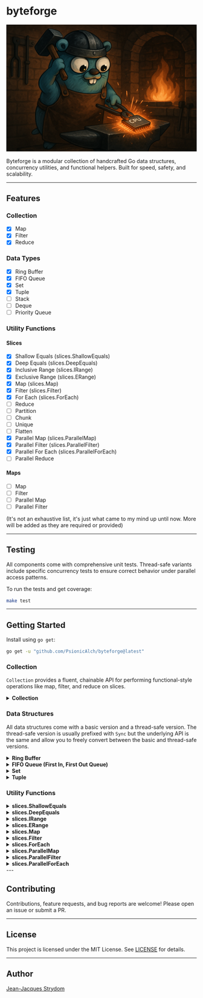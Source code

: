 # byteforge

![byteforge package banner](./images/byteforge-banner.png)

Byteforge is a modular collection of handcrafted Go data structures, concurrency utilities, and functional helpers. Built for speed, safety, and scalability.

---

## Features

### Collection

- [X] Map
- [X] Filter
- [X] Reduce

### Data Types

- [X] Ring Buffer 
- [X] FIFO Queue
- [X] Set
- [X] Tuple
- [ ] Stack
- [ ] Deque
- [ ] Priority Queue

### Utility Functions

#### Slices

- [X] Shallow Equals (slices.ShallowEquals)
- [X] Deep Equals (slices.DeepEquals)
- [X] Inclusive Range (slices.IRange)
- [X] Exclusive Range (slices.ERange)
- [X] Map (slices.Map)
- [X] Filter (slices.Filter)
- [X] For Each (slices.ForEach)
- [ ] Reduce
- [ ] Partition
- [ ] Chunk
- [ ] Unique
- [ ] Flatten
- [X] Parallel Map (slices.ParallelMap)
- [X] Parallel Filter (slices.ParallelFilter)
- [X] Parallel For Each (slices.ParallelForEach)
- [ ] Parallel Reduce

#### Maps

- [ ] Map
- [ ] Filter
- [ ] Parallel Map
- [ ] Parallel Filter

(It's not an exhaustive list, it's just what came to my mind up until now. More will be added as they are required or provided)

---

## Testing

All components come with comprehensive unit tests. Thread-safe variants include specific concurrency tests to ensure correct behavior under parallel access patterns.

To run the tests and get coverage:

```bash
make test
```

--- 

## Getting Started

Install using ```go get```:

```bash
go get -u "github.com/PsionicAlch/byteforge@latest"
```

### Collection

`Collection` provides a fluent, chainable API for performing functional-style operations like map, filter, and reduce on slices.

<details>
<summary><strong>Collection</strong></summary>

`Collection` is roughly based off Laravel's [Collections](https://laravel.com/docs/12.x/collections) package. It's not as feature rich, so feel free to make any feature requests or send a pull request if you want to get your hands dirty. 

Honestly, I would **not** suggest using `Collection` in production yet.  
Because of the current [lack of generics for methods](https://github.com/golang/go/issues/49085), I had to use a lot of `any` and `reflect`. The code **looks pretty** when you chain a bunch of method calls together, and you can paint a really nice picture of how the data mutates over time, but I'd recommend sticking with [byteforge/functions/slices](#slices-map) instead.

You won't get the pretty chainability or the smooth data flow, and you'll need intermediate variables, but you'll get **much better performance**, **full type safety** and **full IntelliSense support**.

```go
import (
    "fmt"
    "strconv"

    "github.com/PsionicAlch/byteforge/collection"
    "github.com/PsionicAlch/byteforge/functions/slices"
)

func main() {
    s := []int{1, 2, 3, 4, 5, 6, 7, 8, 9, 10}

    // Step 1: Create a new collection.
    // FromSlice takes your input slice and wraps it in a Collection.
    // Internally, Collection stores data as 'any' because Go doesn't support
    // generic methods yet, so this sacrifices some type safety for flexibility.
    c := collection.FromSlice(s)

    // Step 2: Map over all elements.
    // Map takes a function that accepts one element (same type as the slice)
    // and returns one transformed element — which can be a **different** type.
    squared := c.Map(func(e int) int {
        return e * e
    })

    // You can also change the type, e.g., convert numbers to strings:
    asStrings := c.Map(func(e int) string {
        return strconv.Itoa(e)
    })

    // Step 3: Filter elements.
    // Filter takes a function that receives one element and returns a bool.
    // If the function returns true, the element stays; if false, it’s excluded.
    evens := c.Filter(func(e int) bool {
        return e % 2 == 0
    })

    // Step 4: ForEach side-effects.
    // ForEach lets you perform an action on each element **without** changing the 
    // data. The function must accept one element and return nothing.
    c.ForEach(func(e int) {
        fmt.Printf("Value: %d\n", e)
    })

    // Step 5: Reduce to a single value.
    // Reduce combines the elements into a single accumulated value.
    sum, err := c.Reduce(func(acc, e int) int {
        return acc + e
    }, 0)

    // If there were any issues with the functions you passed in the chain this
    // error will tell you about it.
    if err == nil {
        fmt.Println("Sum:", sum)
    }

    // Step 6: Extract the final slice.
    // ToSlice returns the processed slice as 'any' plus any accumulated error.
    result, err := c.ToSlice()

    // If there were any issues with the functions you passed in the chain this
    // error will tell you about it.
    if err == nil {
        fmt.Printf("Final slice: %#v\n", result)
    }

    // Optional: Convert to a typed slice.
    // Use the standalone generic function to cast safely.
    typed, err := collection.ToTypedSlice[int, []int](c)

    // If there were any issues with the functions you passed in the chain this
    // error will tell you about it.
    if err == nil {
        fmt.Printf("Typed slice: %#v\n", typed)
    }

    collection.
        FromSlice(slices.IRange(1, 100)).
        Filter(func (i int) bool {
            return i % 2 ==0
        }).
        Map(func (i int) string {
            return strconv.Itoa(i)
        }).
        ForEach(func (s string) {
            fmt.Printf("Value: %s\n", s)
        })
}
```
</details>

### Data Structures

All data structures come with a basic version and a thread-safe version. The thread-safe version is usually prefixed with `Sync` but the underlying API is the same and allow you to freely convert between the basic and thread-safe versions.

<details>
<summary><strong>Ring Buffer</strong></summary>

`RingBuffer` is a generic dynamically resizable circular buffer. It supports enqueue and dequeue operations in constant amortized time, and grows or shrinks based on usage to optimize memory consumption.

```go
import "github.com/PsionicAlch/byteforge/datastructs/buffers/ring"

func main() {
    // To create a new ring buffer you can call the New
    // function with the type you want to store and an optional
    // initial capacity for performance sake. If no capacity is
    // provided it will default to 8.
    buf := ring.New[int]()

    // Or if you already have a slice of elements you can
    // construct a new ring buffer using the slice.
    buf = ring.FromSlice([]int{0, 1, 2, 3, 4, 5})

    // You can get the number of items in the buffer with the
    // Len method.
    fmt.Printf("Num of elements in buf: %d\n", buf.Len())

    // You can get the capacity of the buffer using the Cap
    // method.
    fmt.Printf("Capacity of the buffer: %d\n", buf.Cap())

    // You can check if the buffer is empty using the IsEmpty
    // method.
    fmt.Printf("Buffer is empty: %t\n", buf.IsEmpty())

    // You can add values to the back of the buffer using the
    // Enqueue method. It takes a variable amount of elements. 
    // The underlying buffer will grow to fit the data so you
    // don't need to manually check the size and capacity.
    buf.Enqueue(6, 7, 8, 9, 10)

    // You can remove values from the front of the buffer using
    // the Dequeue method. It returns a value and boolean to
    // indicate whether the value returned is actually valid.
    // If the boolean returned is false then the value will just
    // be a 0 value of whatever the underlying type is. A value
    // will be invalid if the buffer is empty.
    element, found := buf.Dequeue()

    // If you want to see what the value of the next element in
    // the buffer is without actually removing it from the buffer
    // you can use Peek method. Peek will return the value as well 
    // as a boolean indicating whether or not the value is valid. 
    // A value will be invalid if the buffer is empty.
    element, found = buf.Peek()

    // If you want to extract the values in the buffer to a 
    // slice it's as easy as calling the ToSlice method. It will
    // return a new slice that is completely disconnected from
    // the underlying buffer so you don't have to worry about
    // mutating the buffer by interacting with the new slice.
    s := buf.ToSlice()

    // You can get a fresh copy of the buffer by calling the 
    // Clone method. This will create a deep clone of the underlying
    // buffer. So you don't need to worry about mutating the 
    // original buffer by interacting with the new buffer.
    clone := buf.Clone()
}
```

The basic version of `RingBuffer` isn't thread-safe so I wouldn't suggest sharing it between threads without the use of a mutex. If, however, you're not in the mood to manage your own mutexes I got you covered. I made sure to create a thread-safe version of `RingBuffer` called `SyncRingBuffer`. It's not as optimised as it can be because I just wrapped the basic version with a `RWMutex` instead of using atomic operations for things like managing the size and capacity but everything works just fine. You shouldn't really notice the difference in performance. The API for `SyncRingBuffer` is also the same as the basic `RingBuffer`.

```go
import "github.com/PsionicAlch/byteforge/datastructs/buffers/ring"

func main() {
    // To create a new sync ring buffer you can call the NewSync
    // function with the type you want to store and an optional
    // initial capacity for performance sake. If no capacity is
    // provided it will default to 8.
    buf := ring.NewSync[int]()

    // Or if you already have a slice of elements you can
    // construct a new sync ring buffer using the slice.
    buf = ring.SyncFromSlice([]int{0, 1, 2, 3, 4, 5})

    // You can get the number of items in the buffer with the
    // Len method.
    fmt.Printf("Num of elements in buf: %d\n", buf.Len())

    // You can get the capacity of the buffer using the Cap
    // method.
    fmt.Printf("Capacity of the buffer: %d\n", buf.Cap())

    // You can check if the buffer is empty using the IsEmpty
    // method.
    fmt.Printf("Buffer is empty: %t\n", buf.IsEmpty())

    // You can add values to the back of the buffer using the
    // Enqueue method. It takes a variable amount of elements. 
    // The underlying buffer will grow to fit the data so you
    // don't need to manually check the size and capacity.
    buf.Enqueue(6, 7, 8, 9, 10)

    // You can remove values from the front of the buffer using
    // the Dequeue method. It returns a value and boolean to
    // indicate whether the value returned is actually valid.
    // If the boolean returned is false then the value will just
    // be a 0 value of whatever the underlying type is. A value
    // will be invalid if the buffer is empty.
    element, found := buf.Dequeue()

    // If you want to see what the value of the next element in
    // the buffer is without actually removing it from the buffer
    // you can use Peek method. Peek will return the value as well 
    // as a boolean indicating whether or not the value is valid. 
    // A value will be invalid if the buffer is empty.
    element, found = buf.Peek()

    // If you want to extract the values in the buffer to a 
    // slice it's as easy as calling the ToSlice method. It will
    // return a new slice that is completely disconnected from
    // the underlying buffer so you don't have to worry about
    // mutating the buffer by interacting with the new slice.
    s := buf.ToSlice()

    // You can get a fresh copy of the buffer by calling the 
    // Clone method. This will create a deep clone of the underlying
    // buffer. So you don't need to worry about mutating the 
    // original buffer by interacting with the new buffer.
    clone := buf.Clone()
}
```

You can also easily convert between the basic and sync versions of `RingBuffer`. Although keep in mind that each conversion will result in a deep clone being produced so it's not the fastest operating in the world but at least it's safe.

```go
import "slices"

import "github.com/PsionicAlch/byteforge/datastructs/buffers/ring"

func main() {
    orig := ring.FromSlice([]int{0, 1, 1, 2, 3, 5, 8, 13, 21, 34, 55})
    
    // You can convert a basic ring buffer to a sync ring buffer 
    // by calling SyncFromRingBuffer.
    syncBuf := ring.SyncFromRingBuffer(orig)

    // You can convert a sync ring buffer to a basic ring buffer 
    // by calling FromSyncRingBuffer.
    basicBuf := ring.FromSyncRingBuffer(syncBuf)

    // The conversions don't impact the order of the underlying buffer.
    match := slices.Equal(syncBuf.ToSlice(), basicBuf.ToSlice())
    fmt.Printf("Buffers match: %t\n", match)
}
```
</details>

<details>
<summary><strong>FIFO Queue (First In, First Out Queue)</strong></summary>

`Queue` is a generic dynamically resizable FIFO Queue. It supports enqueue and dequeue operations in constant amortized time, and grows or shrinks based on usage to optimize memory consumption.

```go
import "github.com/PsionicAlch/byteforge/datastructs/queue"

func main() {
    // To create a new queue you can call the New function 
    // with the type you want to store and an optional initial 
    // capacity for performance sake. If no capacity is provided 
    // it will default to 8.
    q := queue.New[int]()

    // Or if you already have a slice of elements you can
    // construct a new queue using the slice.
    q = queue.FromSlice([]int{0, 1, 2, 3, 4, 5})

    // You can get the number of items in the queue with the
    // Len method.
    fmt.Printf("Num of elements in buf: %d\n", q.Len())

    // You can get the capacity of the queue using the Cap
    // method.
    fmt.Printf("Capacity of the buffer: %d\n", q.Cap())

    // You can check if the queue is empty using the IsEmpty
    // method.
    fmt.Printf("Buffer is empty: %t\n", q.IsEmpty())

    // You can add values to the back of the queue using the
    // Enqueue method. It takes a variable amount of elements. 
    // The underlying buffer will grow to fit the data so you
    // don't need to manually check the size and capacity.
    q.Enqueue(6, 7, 8, 9, 10)

    // You can remove values from the front of the queue using
    // the Dequeue method. It returns a value and boolean to
    // indicate whether the value returned is actually valid.
    // If the boolean returned is false then the value will just
    // be a 0 value of whatever the underlying type is. A value
    // will be invalid if the buffer is empty.
    element, found := q.Dequeue()

    // If you want to see what the value of the next element in
    // the queue is without actually removing it from the queue
    // you can use Peek method. Peek will return the value as 
    // well as a boolean indicating whether or not the value is 
    // valid. A value will be invalid if the buffer is empty.
    element, found = q.Peek()

    // If you want to extract the values in the queue to a 
    // slice it's as easy as calling the ToSlice method. It will
    // return a new slice that is completely disconnected from
    // the underlying buffer so you don't have to worry about
    // mutating the queue by interacting with the new slice.
    s := q.ToSlice()

    // You can get a fresh copy of the queue by calling the 
    // Clone method. Clone will create a deep clone of the 
    // underlying buffer. So you don't need to worry about 
    // mutating the original queue by interacting with the 
    // new queue.
    clone := q.Clone()

    // You can compare two queues to see if they are equal to
    // one another. Two queues are equal if their underlying
    // slices are equal according to slices.Equal.
    equal := q.Equals(clone)
    fmt.Printf("Queue equals clone: %t\n", equal)
}
```

The basic version of `Queue` isn't thread-safe so I wouldn't suggest sharing it between threads without the use of a mutex. If, however, you're not in the mood to manage your own mutexes I got you covered. I made sure to create a thread-safe version of `Queue` called `SyncQueue`. It's not as optimised as it can be because I just wrapped the basic version with a `RWMutex` instead of using atomic operations for things like managing the size and capacity but everything works just fine. You shouldn't really notice the difference in performance. The API for `SyncQueue` is also the same as the basic `Queue`.

```go
import "github.com/PsionicAlch/byteforge/datastructs/queue"

func main() {
    // To create a new sync queue you can call the NewSync
    // function with the type you want to store and an optional
    // initial capacity for performance sake. If no capacity is
    // provided it will default to 8.
    q := queue.NewSync[int]()

    // Or if you already have a slice of elements you can
    // construct a new sync queue using the slice.
    q = queue.SyncFromSlice([]int{0, 1, 2, 3, 4, 5})

    // You can get the number of items in the queue with the
    // Len method.
    fmt.Printf("Num of elements in buf: %d\n", q.Len())

    // You can get the capacity of the queue using the Cap
    // method.
    fmt.Printf("Capacity of the buffer: %d\n", q.Cap())

    // You can check if the queue is empty using the IsEmpty
    // method.
    fmt.Printf("Buffer is empty: %t\n", q.IsEmpty())

    // You can add values to the back of the queue using the
    // Enqueue method. It takes a variable amount of elements. 
    // The underlying buffer will grow to fit the data so you
    // don't need to manually check the size and capacity.
    q.Enqueue(6, 7, 8, 9, 10)

    // You can remove values from the front of the queue using
    // the Dequeue method. It returns a value and boolean to
    // indicate whether the value returned is actually valid.
    // If the boolean returned is false then the value will just
    // be a 0 value of whatever the underlying type is. A value
    // will be invalid if the buffer is empty.
    element, found := q.Dequeue()

    // If you want to see what the value of the next element in
    // the queue is without actually removing it from the queue
    // you can use Peek method. Peek will return the value as well 
    // as a boolean indicating whether or not the value is valid. 
    // A value will be invalid if the buffer is empty.
    element, found = q.Peek()

    // If you want to extract the values in the queue to a 
    // slice it's as easy as calling the ToSlice method. It will
    // return a new slice that is completely disconnected from
    // the underlying buffer so you don't have to worry about
    // mutating the queue by interacting with the new slice.
    s := q.ToSlice()

    // You can get a fresh copy of the queue by calling the 
    // Clone method. This will create a deep clone of the underlying
    // buffer. So you don't need to worry about mutating the 
    // original queue by interacting with the new queue.
    clone := q.Clone()

    // You can compare two queues to see if they are equal to
    // one another. Two queues are equal if their underlying
    // slices are equal according to slices.Equal.
    equal := q.Equals(clone)
    fmt.Printf("Queue equals clone: %t\n", equal)
}
```

You can also easily convert between the basic and sync versions of `Queue`. Although keep in mind that each conversion will result in a deep clone being produced so it's not the fastest operating in the world but at least it's safe.

```go
import "slices"

import "github.com/PsionicAlch/byteforge/datastructs/queue"

func main() {
    orig := queue.FromSlice([]int{0, 1, 1, 2, 3, 5, 8, 13, 21, 34, 55})
    
    // You can convert a basic queue to a sync queue by calling 
    // SyncFromRingBuffer.
    syncQ := queue.SyncFromRingBuffer(orig)

    // You can convert a sync queue to a basic queue by calling 
    // FromSyncRingBuffer.
    basicQ := queue.FromSyncRingBuffer(syncQ)

    // The conversions don't impact the order of the underlying buffer.
    match := slices.Equal(syncQ.ToSlice(), basicQ.ToSlice())
    fmt.Printf("Queues match: %t\n", match)
}
```
</details>

<details>
<summary><strong>Set</strong></summary>

`Set` is a generic collection that stores unique elements — no duplicates allowed. It supports typical set operations like union, intersection, difference, and symmetric difference. Internally, it’s backed by Go’s native `map` type, providing fast lookups, inserts, and deletes.

```go
import "github.com/PsionicAlch/byteforge/datastructs/set"

func main() {
    // To create a new empty set, use New. You can optionally pass
    // an initial capacity to optimize performance.
    s := set.New[int]()

    // Or, initialize a set from an existing slice.
    s = set.FromSlice([]int{1, 2, 3, 4, 5})

    // You can check if the set contains a particular element.
    fmt.Printf("Contains 3? %t\n", s.Contains(3))

    // Add elements using Push. Duplicate values are ignored.
    s.Push(5, 6, 7)

    // Remove and return an arbitrary element with Pop.
    elem, ok := s.Pop()
    if ok {
        fmt.Printf("Popped element: %d\n", elem)
    }

    // Peek at an arbitrary element without removing it.
    elem, ok = s.Peek()
    if ok {
        fmt.Printf("Peeked element: %d\n", elem)
    }

    // Check the number of elements.
    fmt.Printf("Size of set: %d\n", s.Size())

    // Check if the set is empty.
    fmt.Printf("Is set empty? %t\n", s.IsEmpty())

    // You can iterate over the set using Iter, which returns a 
    // lazy iterator from the iter package.
    for v := range s.Iter() {
        fmt.Println("Item:", v)
    }

    // Remove a specific item.
    removed := s.Remove(4)
    fmt.Printf("Removed 4? %t\n", removed)

    // Clear all items from the set.
    s.Clear()

    // Clone creates a deep copy of the set.
    clone := s.Clone()

    // Perform a union between two sets.
    s1 := set.FromSlice([]int{1, 2, 3})
    s2 := set.FromSlice([]int{3, 4, 5})
    union := s1.Union(s2)
    fmt.Println("Union result:", union.ToSlice())

    // Find the intersection.
    intersection := s1.Intersection(s2)
    fmt.Println("Intersection result:", intersection.ToSlice())

    // Find the difference (elements in s1 but not in s2).
    difference := s1.Difference(s2)
    fmt.Println("Difference result:", difference.ToSlice())

    // Find the symmetric difference (elements in either but not both).
    symDiff := s1.SymmetricDifference(s2)
    fmt.Println("Symmetric difference result:", symDiff.ToSlice())

    // Check subset relation.
    isSubset := s1.IsSubsetOf(union)
    fmt.Printf("s1 is subset of union? %t\n", isSubset)

    // Check if two sets are equal.
    isEqual := s1.Equals(clone)
    fmt.Printf("s1 equals clone? %t\n", isEqual)

    // Convert set to a slice.
    slice := s1.ToSlice()
    fmt.Println("Set as slice:", slice)
}
```

`SyncSet` is the thread-safe sibling of `Set`. Under the hood, it wraps everything with a good ol’ `sync.RWMutex`, so you don’t have to think about race conditions or panic when you run `go test -race`.  

Sure, it’s maybe not as hyper-optimized as an atomic-powered beast, but for most use cases, it’s **more than fast enough** and it’ll save you from those 2 a.m. debugging sessions.

```go
import "github.com/PsionicAlch/byteforge/datastructs/set"

func main() {
    // Create a new empty SyncSet. You can optionally pass in an
    // initial capacity (which is more of a hint for performance).
    ss := set.NewSync[int]()

    // Or, build a SyncSet straight from a slice.
    ss = set.SyncFromSlice([]int{10, 20, 30, 40, 50})

    // Check if the set contains a value.
    fmt.Printf("Contains 30? %t\n", ss.Contains(30))

    // Add multiple items at once.
    ss.Push(60, 70, 80)

    // Remove and return an arbitrary item.
    // Reminder: which element you get is random-ish because
    // Go's map iteration order is random.
    elem, ok := ss.Pop()
    if ok {
        fmt.Printf("Popped element: %d\n", elem)
    }

    // Peek at an item without removing it.
    elem, ok = ss.Peek()
    if ok {
        fmt.Printf("Peeked element: %d\n", elem)
    }

    // Check the number of items.
    fmt.Printf("Size of SyncSet: %d\n", ss.Size())

    // Check if it's empty.
    fmt.Printf("Is SyncSet empty? %t\n", ss.IsEmpty())

    // Iterate over the set’s contents.
    // This gives you a snapshot (not live-updated if someone
    // else modifies the set during iteration).
    ss.Iter()(func(v int) bool {
        fmt.Println("Iterated item:", v)
        return true // keep iterating
    })

    // Remove a specific item.
    removed := ss.Remove(40)
    fmt.Printf("Removed 40? %t\n", removed)

    // Clear everything.
    ss.Clear()

    // Clone the SyncSet — creates a deep copy.
    clone := ss.Clone()

    // Combine two sets with Union.
    ss1 := set.SyncFromSlice([]int{1, 2, 3})
    ss2 := set.SyncFromSlice([]int{3, 4, 5})
    union := ss1.Union(ss2)
    fmt.Println("Union result:", union.ToSlice())

    // Get intersection.
    intersection := ss1.Intersection(ss2)
    fmt.Println("Intersection result:", intersection.ToSlice())

    // Find the difference (items in ss1 but not in ss2).
    difference := ss1.Difference(ss2)
    fmt.Println("Difference result:", difference.ToSlice())

    // Find the symmetric difference.
    symDiff := ss1.SymmetricDifference(ss2)
    fmt.Println("Symmetric difference result:", symDiff.ToSlice())

    // Check if ss1 is a subset of union.
    isSubset := ss1.IsSubsetOf(union)
    fmt.Printf("ss1 is subset of union? %t\n", isSubset)

    // Check if two sets are equal.
    isEqual := ss1.Equals(clone)
    fmt.Printf("ss1 equals clone? %t\n", isEqual)

    // Convert the SyncSet to a slice.
    slice := ss1.ToSlice()
    fmt.Println("SyncSet as slice:", slice)
}
```

You can freely convert between `Set` and `SyncSet` using `FromSet` or `FromSyncSet`. Just keep in mind each conversion makes a *deep copy*, so it’s safe. But maybe don’t put it in your hot loop unless you like burning CPU cycles for fun.

```go
import (
    "slices"

    "github.com/PsionicAlch/byteforge/datastructs/set"
)

func main() {
    s1 := set.FromSlice([]int{1, 2, 3, 4, 5, 6, 7, 8, 10})
    
    // You can convert a basic Set to a SyncSet by calling FromSet.
    s2 := set.FromSet(s1)

    // You can convert a Sync Set to a basic Set by calling FromSyncSet.
    s3 := set.FromSyncSet(s2)
}
```
</details>

<details>
<summary><strong>Tuple</strong></summary>

`Tuple` provides a generic, fixed-size tuple type with safe access and mutation.

```go
import "github.com/PsionicAlch/byteforge/datastructs/tuple"

func main() {
    // Create a tuple from direct values.
    tup := tuple.New(1, 2, 3)

    // Or create one from a slice.
    tup = tuple.FromSlice([]int{10, 20, 30})

    // Check how many elements.
    fmt.Println("Tuple length:", tup.Len())

    // Safely get a value (no panics on bad index!).
    val, ok := tup.Get(1)
    if ok {
        fmt.Println("Got value at index 1:", val)
    }

    // Update a value at an index.
    success := tup.Set(2, 99)
    if success {
        fmt.Println("Updated index 2 to 99")
    }

    // Get the whole thing as a slice.
    slice := tup.ToSlice()
    fmt.Println("Tuple as slice:", slice)

    // String representation.
    fmt.Println("Tuple string:", tup.String())
}
```

The `Tuple` enforces a fixed length, but the values inside are still mutable. If you want total immutability, you’ll have to enforce that yourself (Go can’t save you here).

The `SyncTuple` is the thread-safe version of `Tuple`. It wraps everything with a mutex, so you can safely `Get` and `Set` from multiple goroutines without worrying about races.

```go
import "github.com/PsionicAlch/byteforge/datastructs/tuple"

func main() {
    // Create a thread-safe tuple.
    syncTup := tuple.NewSync("a", "b", "c")

    // Or from a slice.
    syncTup = tuple.SyncFromSlice([]string{"x", "y", "z"})

    // Get and set safely.
    val, ok := syncTup.Get(0)
    if ok {
        fmt.Println("Got:", val)
    }

    success := syncTup.Set(1, "newY")
    if success {
        fmt.Println("Updated index 1 to 'newY'")
    }

    // Convert to slice.
    slice := syncTup.ToSlice()
    fmt.Println("SyncTuple as slice:", slice)

    // String output.
    fmt.Println("SyncTuple string:", syncTup.String())

    // Length stays constant.
    fmt.Println("SyncTuple length:", syncTup.Len())
}
```

Unlike `Set` and `SyncSet`, there’s no “convert between” helper here, because a `Tuple`’s length is baked in. But you can always rebuild one from a slice if needed.
</details>

### Utility Functions

<details>
<summary><strong>slices.ShallowEquals</strong></summary>

`ShallowEquals` checks if two slices are equal to one another by checking if they have the same amount of elements and whether or not all the elements found in the first slice could also be found in the second slice. `ShallowEquals` does not care about the order of the elements. Both slices need to be of the same type.

```go
import (
    "fmt"

    "github.com/PsionicAlch/byteforge/functions/slices"
)

func main() {
    s1 := []int{1, 2, 3, 4, 5, 6, 7, 8, 9, 10}
    s2 := []int{2, 3, 6, 5, 8, 9, 10, 1, 4, 7}

    if slices.ShallowEquals(s1, s2) {
        fmt.Println("Slices are equal")
    }

    s3 := []int{0, 1, 2, 3, 4, 5, 6, 7, 8, 9}

    if !slices.ShallowEquals(s1, s3) {
        fmt.Println("Slices are not equal")
    }
}
```
</details>

<details>
<summary><strong>slices.DeepEquals</strong></summary>

`DeepEquals` is simply a wrapper around `slices.Equal` from the standard library. It's here for the sake of completeness. As such here is the description for `slices.Equal` from the standard library: `Equal reports whether two slices are equal: the same length and all elements equal. If the lengths are different, Equal returns false. Otherwise, the elements are compared in increasing index order, and the comparison stops at the first unequal pair. Empty and nil slices are considered equal. Floating point NaNs are not considered equal.`

```go
import (
    "fmt"

    "github.com/PsionicAlch/byteforge/functions/slices"
)

func main() {
    s1 := []int{1, 2, 3, 4, 5, 6, 7, 8, 9, 10}
    s2 := []int{1, 2, 3, 4, 5, 6, 7, 8, 9, 10}

    if slices.DeepEquals(s1, s2) {
        fmt.Println("Slices are equal")
    }

    s3 := []int{2, 3, 6, 5, 8, 9, 10, 1, 4, 7}

    if !slices.DeepEquals(s1, s3) {
        fmt.Println("Slices are not equal")
    }
}
```
</details>

<details>
<summary><strong>slices.IRange</strong></summary>

`IRange` creates a range from min to max. The range is inclusive. You can change the step size by passing a step, otherwise it will default to +/- 1 of the type you want your range slice to be. If min is greater than max then the function assumes you're counting backwards and so the step size would default to -1. If max is greater than min then the function will default to using a +1 as it's step size. If you provide a step size that would result in an infinite loop the function will return an empty slice.

```go
import (
    "fmt"

    "github.com/PsionicAlch/byteforge/functions/slices"
)

func main() {
    s1 := slices.IRange(1, 10)
    s2 := []int{1, 2, 3, 4, 5, 6, 7, 8, 9, 10}

    if slices.DeepEquals(s1, s2) {
        fmt.Println("Slices are equal")
    }

    s3 := slices.IRange(0, 10, 2)
    s4 := []int{0, 2, 4, 6, 8, 10}

    if slices.DeepEquals(s1, s2) {
        fmt.Println("Slices are equal")
    }
}
```
</details>

<details>
<summary><strong>slices.ERange</strong></summary>

`ERange` creates a range from min to max. The range is exclusive. You can change the step size by passing a step, otherwise it will default to +/- 1 of the type you want your range slice to be. If min is greater than max then the function assumes you're counting backwards and so the step size would default to -1. If max is greater than min then the function will default to using a +1 as it's step size. If you provide a step size that would result in an infinite loop the function will return an empty slice.

```go
import (
    "fmt"

    "github.com/PsionicAlch/byteforge/functions/slices"
)

func main() {
    s1 := slices.ERange(1, 10)
    s2 := []int{1, 2, 3, 4, 5, 6, 7, 8, 9}

    if slices.DeepEquals(s1, s2) {
        fmt.Println("Slices are equal")
    }

    s3 := slices.ERange(0, 10, 2)
    s4 := []int{0, 2, 4, 6, 8}

    if slices.DeepEquals(s1, s2) {
        fmt.Println("Slices are equal")
    }
}
```
</details>

<details id="slices-map">
<summary><strong>slices.Map</strong></summary>

`Map` applies the output of a given function to each element of the input slice returning a new slice containing the results.

```go
import (
    "fmt"
    "strconv"

    "github.com/PsionicAlch/byteforge/functions/slices"
)

func main() {
    s1 := []int{1, 2, 3, 4, 5, 6, 7, 8, 9, 10}
    s2 := slices.Map(s1, func (i int) int) {
        return i * 2
    }
    s3 := []int{2, 4, 6, 8, 10, 12, 14, 16, 18, 20}

    if slices.DeepEquals(s2, s3) {
        fmt.Println("Slices are equal")
    }

    // The new slice can be of any type you want. You aren't limited to using the 
    // same type as the input slice.
    s4 := slices.Map(s1, func (i int) string {
        return strconv.Itoa(i)
    })
    s5 := []string{"1", "2", "3", "4", "5", "6", "7", "8", "9", "10"}

    if slices.DeepEquals(s4, s5) {
        fmt.Println("Slices are equal")
    }
}
```
</details>

<details>
<summary><strong>slices.Filter</strong></summary>

`Filter` returns a new slice containing only the elements of the input slice for which the predicate function returns true. The original order of elements is preserved. The output slice is a newly allocated slice of the same type as the input.

```go
import (
    "fmt"

    "github.com/PsionicAlch/byteforge/functions/slices"
)

func main() {
    s1 := []int{1, 2, 3, 4, 5, 6, 7, 8, 9, 10}
    s2 := slices.Filter(s1, func (i int) bool {
        return i % 2 == 0
    })
    s3 := []int{2, 4, 6, 8, 10}

    if slices.DeepEquals(s2, s3) {
        fmt.Println("Slices are equal")
    }
}
```
</details>

<details>
<summary><strong>slices.ForEach</strong></summary>

`ForEach` iterates over the elements of the provided slice, calling the provided function for each element with its index and value.

```go
import (
    "fmt"

    "github.com/PsionicAlch/byteforge/functions/slices"
)

func main() {
    slices.ForEach([]string{"a", "b", "c"}, func(i int, v string) {
	    fmt.Printf("Index %d: %s\n", i, v)
    })
}
```
</details>

<details>
<summary><strong>slices.ParallelMap</strong></summary>

`ParallelMap` applies the function to each element of the input slice concurrently using a worker pool, and returns a new slice containing the results in the original order.

The number of concurrent workers can be controlled via the optional workers parameter. If omitted or set to a non-positive number, the number of logical CPUs (`runtime.GOMAXPROCS(0)`) is used by default.

Keep in mind that there is an overhead cost involved in handling the worker pool. The benefit of `ParallelMap` only starts to show once the size of the slice is much larger.

```go
import (
    "fmt"

    "github.com/PsionicAlch/byteforge/functions/slices"
)

func main() {
    s1 := []int{1, 2, 3, 4, 5, 6, 7, 8, 9, 10}
    s2 := slices.ParallelMap(s1, func (i int) int) {
        return i * 2
    }
    s3 := []int{2, 4, 6, 8, 10, 12, 14, 16, 18, 20}

    if slices.DeepEquals(s2, s3) {
        fmt.Println("Slices are equal")
    }

    // You can easily set the number of workers in the pool.
    s4 := slices.ParallelMap(s1, func (i int) int {
        return i * 2
    }, 52)

    if slices.DeepEquals(s4, s3) {
        fmt.Println("Slices are equal")
    }
}
```
</details>

<details>
<summary><strong>slices.ParallelFilter</strong></summary>

`ParallelFilter` evaluates the predicate function `f` in parallel on each element of the input slice `s` and returns a new slice containing only those elements for which `f` returns true.

The number of concurrent workers can be optionally specified via the `workers` variadic argument. If omitted, it defaults to `runtime.GOMAXPROCS(0)`.

The original order of elements is preserved. This function is particularly useful when the predicate function is expensive and you want to utilize multiple CPU cores.

Keep in mind that even though filtering is performed in parallel, the result is assembled sequentially, making this function most beneficial when `f` is significantly more expensive than a simple condition.

```go
import (
    "fmt"

    "github.com/PsionicAlch/byteforge/functions/slices"
)

func main() {
    s1 := []int{1, 2, 3, 4, 5, 6, 7, 8, 9, 10}
    s2 := slices.ParallelFilter(s1, func (i int) bool {
        return i % 2 == 0
    })
    s3 := []int{2, 4, 6, 8, 10}

    if slices.DeepEquals(s2, s3) {
        fmt.Println("Slices are equal")
    }
}
```
</details>


<details>
<summary><strong>slices.ParallelForEach</strong></summary>

`ParallelForEach` iterates over the elements of the provided slice in parallel, using multiple worker goroutines. It calls the provided function for each element with its index and value.

The number of concurrent workers can be optionally specified via the `workers` variadic argument. If omitted, it defaults to `runtime.GOMAXPROCS(0)`.

```go
import (
    "fmt"

    "github.com/PsionicAlch/byteforge/functions/slices"
)

func main() {
    slices.ParallelForEach([]int{1, 2, 3, 4}, func(i int, v int) {
        fmt.Printf("Index %d: %d\n", i, v)
    })

	slices.ParallelForEach([]int{1, 2, 3, 4}, func(i int, v int) {
        fmt.Printf("Index %d: %d\n", i, v)
    }, 52) // use 52 workers
}
```
</details>
---

## Contributing

Contributions, feature requests, and bug reports are welcome! Please open an issue or submit a PR.

---

## License

This project is licensed under the MIT License. See [LICENSE](./LICENSE) for details.

---

## Author

[Jean-Jacques Strydom](https://github.com/PsionicAlch)